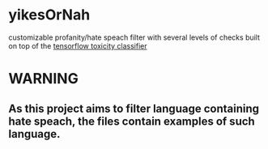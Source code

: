 # yikesOrNah
  customizable profanity/hate speach filter with several levels of checks built on top of the 
    <a href="https://github.com/tensorflow/tfjs-models/tree/master/toxicity">
  tensorflow toxicity classifier
  </a>

  # WARNING
  ## As this project aims to filter language containing hate speach, the files contain examples of such language.


